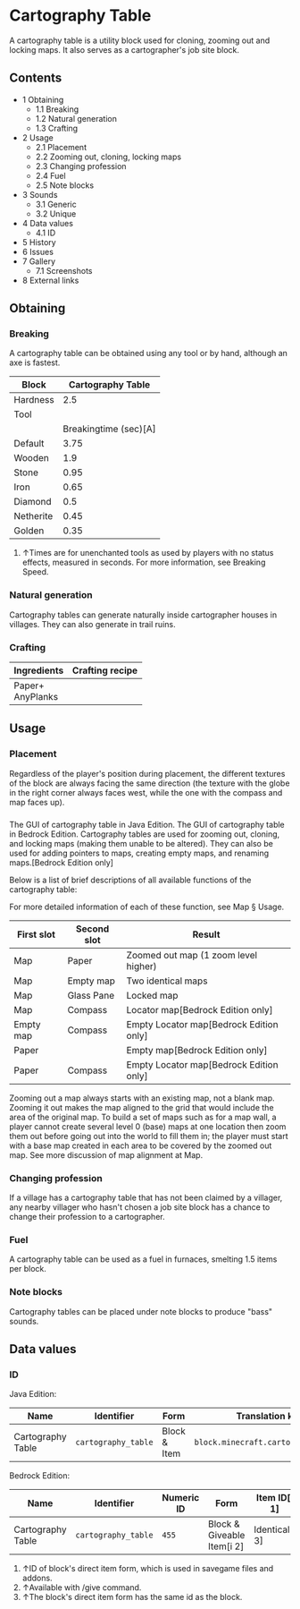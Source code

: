 # Cartography Table
A cartography table is a utility block used for cloning, zooming out and locking maps. It also serves as a cartographer's job site block.

## Contents
- 1 Obtaining
	- 1.1 Breaking
	- 1.2 Natural generation
	- 1.3 Crafting
- 2 Usage
	- 2.1 Placement
	- 2.2 Zooming out, cloning, locking maps
	- 2.3 Changing profession
	- 2.4 Fuel
	- 2.5 Note blocks
- 3 Sounds
	- 3.1 Generic
	- 3.2 Unique
- 4 Data values
	- 4.1 ID
- 5 History
- 6 Issues
- 7 Gallery
	- 7.1 Screenshots
- 8 External links

## Obtaining
### Breaking
A cartography table can be obtained using any tool or by hand, although an axe is fastest.

| Block     | Cartography Table     |
|-----------|-----------------------|
| Hardness  | 2.5                   |
| Tool      |                       |
|           | Breakingtime (sec)[A] |
| Default   | 3.75                  |
| Wooden    | 1.9                   |
| Stone     | 0.95                  |
| Iron      | 0.65                  |
| Diamond   | 0.5                   |
| Netherite | 0.45                  |
| Golden    | 0.35                  |

1. ↑Times are for unenchanted tools as used by players with no status effects, measured in seconds. For more information, see Breaking Speed.

### Natural generation
Cartography tables can generate naturally inside cartographer houses in villages. They can also generate in trail ruins.

### Crafting
| Ingredients          | Crafting recipe |
|----------------------|-----------------|
| Paper+<br/>AnyPlanks |                 |

## Usage
### Placement
Regardless of the player's position during placement, the different textures of the block are always facing the same direction (the texture with the globe in the right corner always faces west, while the one with the compass and map faces up).

### 
The GUI of cartography table in Java Edition.
The GUI of cartography table in Bedrock Edition.
Cartography tables are used for zooming out, cloning, and locking maps (making them unable to be altered). They can also be used for adding pointers to maps, creating empty maps, and renaming maps.‌[Bedrock Edition  only]

Below is a list of brief descriptions of all available functions of the cartography table:

For more detailed information of each of these function, see Map § Usage.

| First slot | Second slot | Result                                    |
|------------|-------------|-------------------------------------------|
| Map        | Paper       | Zoomed out map (1 zoom level higher)      |
| Map        | Empty map   | Two identical maps                        |
| Map        | Glass Pane  | Locked map                                |
| Map        | Compass     | Locator map‌[Bedrock Edition  only]       |
| Empty map  | Compass     | Empty Locator map‌[Bedrock Edition  only] |
| Paper      |             | Empty map‌[Bedrock Edition  only]         |
| Paper      | Compass     | Empty Locator map‌[Bedrock Edition  only] |

Zooming out a map always starts with an existing map, not a blank map. Zooming it out makes the map aligned to the grid that would include the area of the original map. To build a set of maps such as for a map wall, a player cannot create several level 0 (base) maps at one location then zoom them out before going out into the world to fill them in; the player must start with a base map created in each area to be covered by the zoomed out map. See more discussion of map alignment at Map.

### Changing profession
If a village has a cartography table that has not been claimed by a villager, any nearby villager who hasn't chosen a job site block has a chance to change their profession to a cartographer.

### Fuel
A cartography table can be used as a fuel in furnaces, smelting 1.5 items per block.

### Note blocks
Cartography tables can be placed under note blocks to produce "bass" sounds.

## Data values
### ID
Java Edition:

| Name              | Identifier          | Form         | Translation key                     |
|-------------------|---------------------|--------------|-------------------------------------|
| Cartography Table | `cartography_table` | Block & Item | `block.minecraft.cartography_table` |

Bedrock Edition:

| Name              | Identifier          | Numeric ID | Form                       | Item ID[i 1]   | Translation key               |
|-------------------|---------------------|------------|----------------------------|----------------|-------------------------------|
| Cartography Table | `cartography_table` | `455`      | Block & Giveable Item[i 2] | Identical[i 3] | `tile.cartography_table.name` |

1. ↑ID of block's direct item form, which is used in savegame files and addons.
2. ↑Available with /give command.
3. ↑The block's direct item form has the same id as the block.


